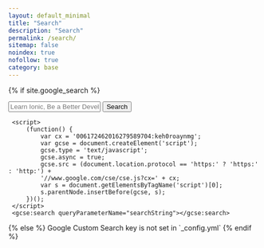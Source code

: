 ```yaml
---
layout: default_minimal
title: "Search"
description: "Search"
permalink: /search/
sitemap: false
noindex: true
nofollow: true
category: base
---
```


{% if site.google_search %}
<div id="home-search" class="home">
    <div id="search">
    <form role="search" method="get" action="{{ site.baseurl }}//search/">
        <input id="searchString" name="searchString"
               placeholder="Learn Ionic, Be a Better Developer, etc." type="text">
        <input id="searchButton" name="googleSearchName" type="button" value="Search">
    </form>
    </div>

     <script>
         (function() {
             var cx = '006172462016279589704:keh0roaynmg';
             var gcse = document.createElement('script');
             gcse.type = 'text/javascript';
             gcse.async = true;
             gcse.src = (document.location.protocol == 'https:' ? 'https:' : 'http:') +
             '//www.google.com/cse/cse.js?cx=' + cx;
             var s = document.getElementsByTagName('script')[0];
             s.parentNode.insertBefore(gcse, s);
         })();
     </script>
     <gcse:search queryParameterName="searchString"></gcse:search>
</div>
{% else %}
Google Custom Search key is not set in `_config.yml`
{% endif %}
